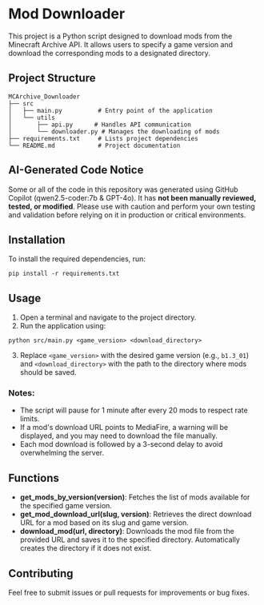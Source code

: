 # Mod Downloader

This project is a Python script designed to download mods from the Minecraft Archive API. It allows users to specify a game version and download the corresponding mods to a designated directory.

## Project Structure

```
MCArchive_Downloader
├── src
│   ├── main.py          # Entry point of the application
│   └── utils
│       ├── api.py      # Handles API communication
│       └── downloader.py # Manages the downloading of mods
├── requirements.txt     # Lists project dependencies
└── README.md            # Project documentation
```

## AI-Generated Code Notice

Some or all of the code in this repository was generated using GitHub Copilot (qwen2.5-coder:7b & GPT-4o).
It has **not been manually reviewed, tested, or modified**.
Please use with caution and perform your own testing and validation before relying on it in production or critical environments.

## Installation

To install the required dependencies, run:

```
pip install -r requirements.txt
```

## Usage

1. Open a terminal and navigate to the project directory.
2. Run the application using:

```
python src/main.py <game_version> <download_directory>
```

3. Replace `<game_version>` with the desired game version (e.g., `b1.3_01`) and `<download_directory>` with the path to the directory where mods should be saved.

### Notes:
- The script will pause for 1 minute after every 20 mods to respect rate limits.
- If a mod's download URL points to MediaFire, a warning will be displayed, and you may need to download the file manually.
- Each mod download is followed by a 3-second delay to avoid overwhelming the server.

## Functions

- **get_mods_by_version(version)**: Fetches the list of mods available for the specified game version.
- **get_mod_download_url(slug, version)**: Retrieves the direct download URL for a mod based on its slug and game version.
- **download_mod(url, directory)**: Downloads the mod file from the provided URL and saves it to the specified directory. Automatically creates the directory if it does not exist.

## Contributing

Feel free to submit issues or pull requests for improvements or bug fixes.